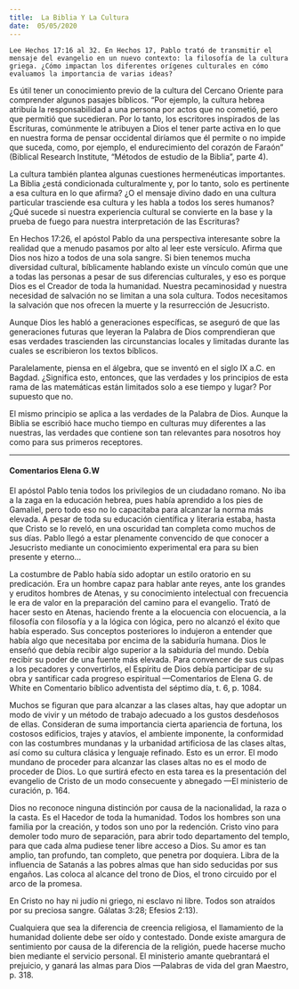 ```yaml
---
title:  La Biblia Y La Cultura
date:  05/05/2020
---
```


`Lee Hechos 17:16 al 32. En Hechos 17, Pablo trató de transmitir el mensaje del evangelio en un nuevo contexto: la filosofía de la cultura griega. ¿Cómo impactan los diferentes orígenes culturales en cómo evaluamos la importancia de varias ideas?`

Es útil tener un conocimiento previo de la cultura del Cercano Oriente para comprender algunos pasajes bíblicos. “Por ejemplo, la cultura hebrea atribuía la responsabilidad a una persona por actos que no cometió, pero que permitió que sucedieran. Por lo tanto, los escritores inspirados de las Escrituras, comúnmente le atribuyen a Dios el tener parte activa en lo que en nuestra forma de pensar occidental diríamos que él permite o no impide que suceda, como, por ejemplo, el endurecimiento del corazón de Faraón” (Biblical Research Institute, “Métodos de estudio de la Biblia”, parte 4).

La cultura también plantea algunas cuestiones hermenéuticas importantes. La Biblia ¿está condicionada culturalmente y, por lo tanto, solo es pertinente a esa cultura en lo que afirma? ¿O el mensaje divino dado en una cultura particular trasciende esa cultura y les habla a todos los seres humanos? ¿Qué sucede si nuestra experiencia cultural se convierte en la base y la prueba de fuego para nuestra interpretación de las Escrituras?

En Hechos 17:26, el apóstol Pablo da una perspectiva interesante sobre la realidad que a menudo pasamos por alto al leer este versículo. Afirma que Dios nos hizo a todos de una sola sangre. Si bien tenemos mucha diversidad cultural, bíblicamente hablando existe un vínculo común que une a todas las personas a pesar de sus diferencias culturales, y eso es porque Dios es el Creador de toda la humanidad. Nuestra pecaminosidad y nuestra necesidad de salvación no se limitan a una sola cultura. Todos necesitamos la salvación que nos ofrecen la muerte y la resurrección de Jesucristo.

Aunque Dios les habló a generaciones específicas, se aseguró de que las generaciones futuras que leyeran la Palabra de Dios comprendieran que esas verdades trascienden las circunstancias locales y limitadas durante las cuales se escribieron los textos bíblicos.

Paralelamente, piensa en el álgebra, que se inventó en el siglo IX a.C. en Bagdad. ¿Significa esto, entonces, que las verdades y los principios de esta rama de las matemáticas están limitados solo a ese tiempo y lugar? Por supuesto que no.

El mismo principio se aplica a las verdades de la Palabra de Dios. Aunque la Biblia se escribió hace mucho tiempo en culturas muy diferentes a las nuestras, las verdades que contiene son tan relevantes para nosotros hoy como para sus primeros receptores.

---

#### Comentarios Elena G.W

El apóstol Pablo tenia todos los privilegios de un ciudadano romano. No iba a la zaga en la educación hebrea, pues había aprendido a los pies de Gamaliel, pero todo eso no lo capacitaba para alcanzar la norma más elevada. A pesar de toda su educación científica y literaria estaba, hasta que Cristo se lo reveló, en una oscuridad tan completa como muchos de sus días. Pablo llegó a estar plenamente convencido de que conocer a Jesucristo mediante un conocimiento experimental era para su bien presente y eterno…

La costumbre de Pablo había sido adoptar un estilo oratorio en su predicación. Era un hombre capaz para hablar ante reyes, ante los grandes y eruditos hombres de Atenas, y su conocimiento intelectual con frecuencia le era de valor en la preparación del camino para el evangelio. Trató de hacer sesto en Atenas, haciendo frente a la elocuencia con elocuencia, a la filosofía con filosofía y a la lógica con lógica, pero no alcanzó el éxito que había esperado. Sus conceptos posteriores lo indujeron a entender que había algo que necesitaba por encima de la sabiduría humana. Dios le enseñó que debía recibir algo superior a la sabiduría del mundo. Debía recibir su poder de una fuente más elevada. Para convencer de sus culpas a los pecadores y convertirlos, el Espíritu de Dios debía participar de su obra y santificar cada progreso espiritual —Comentarios de Elena G. de White en Comentario bíblico adventista del séptimo día, t. 6, p. 1084.

Muchos se figuran que para alcanzar a las clases altas, hay que adoptar un modo de vivir y un método de trabajo adecuado a los gustos desdeñosos de ellas. Consideran de suma importancia cierta apariencia de fortuna, los costosos edificios, trajes y atavíos, el ambiente imponente, la conformidad con las costumbres mundanas y la urbanidad artificiosa de las clases altas, así como su cultura clásica y lenguaje refinado. Esto es un error. El modo mundano de proceder para alcanzar las clases altas no es el modo de proceder de Dios. Lo que surtirá efecto en esta tarea es la presentación del evangelio de Cristo de un modo consecuente y abnegado —El ministerio de curación, p. 164.

Dios no reconoce ninguna distinción por causa de la nacionalidad, la raza o la casta. Es el Hacedor de toda la humanidad. Todos los hombres son una familia por la creación, y todos son uno por la redención. Cristo vino para demoler todo muro de separación, para abrir todo departamento del templo, para que cada alma pudiese tener libre acceso a Dios. Su amor es tan amplio, tan profundo, tan completo, que penetra por doquiera. Libra de la influencia de Satanás a las pobres almas que han sido seducidas por sus engaños. Las coloca al alcance del trono de Dios, el trono circuido por el arco de la promesa.

En Cristo no hay ni judío ni griego, ni esclavo ni libre. Todos son atraídos por su preciosa sangre. Gálatas 3:28; Efesios 2:13).

Cualquiera que sea la diferencia de creencia religiosa, el llamamiento de la humanidad doliente debe ser oído y contestado. Donde existe amargura de sentimiento por causa de la diferencia de la religión, puede hacerse mucho bien mediante el servicio personal. El ministerio amante quebrantará el prejuicio, y ganará las almas para Dios —Palabras de vida del gran Maestro, p. 318.